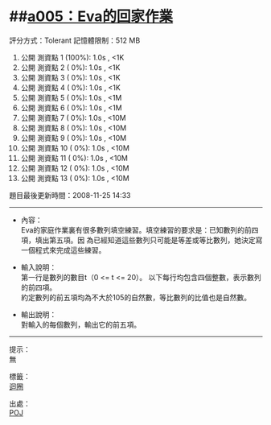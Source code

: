 ##[a005：Eva的回家作業](http://zeroiudge.tw/ShowProblem?problemid=a005)
======
評分方式：Tolerant 
記憶體限制：512 MB

1. 公開 測資點 1 (100%): 1.0s , <1K
2. 公開 測資點 2 (  0%): 1.0s , <1K
3. 公開 測資點 3 (  0%): 1.0s , <1K
4. 公開 測資點 4 (  0%): 1.0s , <1K
5. 公開 測資點 5 (  0%): 1.0s , <1M
6. 公開 測資點 6 (  0%): 1.0s , <1M
7. 公開 測資點 7 (  0%): 1.0s , <10M
8. 公開 測資點 8 (  0%): 1.0s , <10M
9. 公開 測資點 9 (  0%): 1.0s , <10M
10. 公開 測資點 10 (  0%): 1.0s , <10M
11. 公開 測資點 11 (  0%): 1.0s , <10M
12. 公開 測資點 12 (  0%): 1.0s , <10M
13. 公開 測資點 13 (  0%): 1.0s , <10M

題目最後更新時間：2008-11-25 14:33

- - -
* 內容：  
	Eva的家庭作業裏有很多數列填空練習。填空練習的要求是：已知數列的前四項，填出第五項。因 為已經知道這些數列只可能是等差或等比數列，她決定寫一個程式來完成這些練習。

* 輸入說明：  
	第一行是數列的數目t（0 <= t <= 20）。 以下每行均包含四個整數，表示數列的前四項。  
	約定數列的前五項均為不大於105的自然數，等比數列的比值也是自然數。
* 輸出說明：  
	對輸入的每個數列，輸出它的前五項。

- - -
提示：  
	無

標籤：  
	[迴圈](http://zeroiudge.tw/Problems?tag=%E8%BF%B4%E5%9C%88)

出處：  
	[POJ](http://zeroiudge.tw/Problems?tag=POJ)
